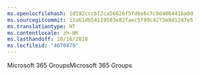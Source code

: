 ```yaml
---
ms.openlocfilehash: 1d592cccbf2ca56626f5fd6e6c7c8d4064416a0d
ms.sourcegitcommit: 11a61db54119503e82faec5f99c4273e8d1247e5
ms.translationtype: HT
ms.contentlocale: zh-HK
ms.lasthandoff: 10/16/2020
ms.locfileid: "4070479"
---
```

<span data-ttu-id="cbab0-101">Microsoft 365 Groups</span><span class="sxs-lookup"><span data-stu-id="cbab0-101">Microsoft 365 Groups</span></span>